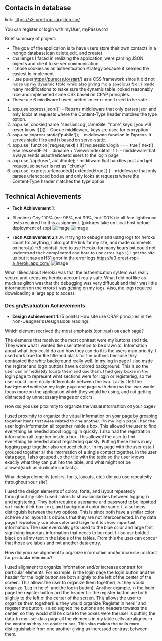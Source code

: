 ## Contacts in database

link: https://a3-orestropi-ai.glitch.me/

You can register or login with myUser, myPassword

Brief summary of project:

- The goal of the application is to have users store their own contacts in a mongo database(can delete,edit, and create)
- challenges I faced in realizing the application, were parsing JSON objects and client to server communication
- I chose cookies as an authentication strategy because it seemed the easiest to implement
- I use pure(https://purecss.io/start/) as a CSS framework since it did not mess up my dynamic table while also giving me a spacious feel. I made many modifications to make sure the dynamic table looked reasonably nice and implemeted some CSS based on CRAP principles.
- These are 6 middlware I used, added an extra one I used to be safe
1. app.use(express.json()); - Returns middleware that only parses json and only looks at requests where the Content-Type header matches the type option.
2. app.use( cookie({name: 'sessionLog',sameSite: "none",keys: [you will never know :)]})) - Cookie middleware, keys are used for encryption
3. app.use(express.static("public")); - middleware function in Express. It serves static files and is based on serve-static.
4. app.use( function( req,res,next) {
  if( req.session.login === true )
    next()
  else
    res.sendFile( __dirname + '/views/index.html' )
}) - middleware that always sends unauthenicaetd users to the login page
5. app.use('/api/user', authRoute); - middlware that handles post and get request, so server is not as "chunky"
6. app.use( express.urlencoded({ extended:true }) ) - middleware that only parses urlencoded bodies and only looks at requests where the Content-Type header matches the type option

## Technical Achievements
- **Tech Achievement 1**: 
- (5 points) Goy 100% (not 98%, not 99%, but 100%) in all four lighthouse tests required for this assignment. (pictures take on local host before deployment of app) 
![image](https://user-images.githubusercontent.com/73619173/134874534-203c7900-7ec9-4470-80f0-72d269a6f0c7.png)
![image](https://user-images.githubusercontent.com/73619173/134874648-3ff04bb6-1884-45d7-8b30-d03adf1a02f9.png)

- **Tech Achievement 2**:(IDK if trying to debug it and using logs for heroku count for anything, I also got the link for my site, and made comments on heroku)
-(5 points)I tried to use Heroku for many hours but could not understand their complicated and hard to use error logs :(. I got the site up but it has an H31 error in the error logs.https://a3-orest-ropi-ai.herokuapp.com/
![image](https://user-images.githubusercontent.com/73619173/134898956-270b79e3-f403-40f8-b4bd-360043e06c96.png)

What I liked about Heroku was that the authentication system was really secure and keeps my heroku account really safe. What I did not like as much as glitch was that the debugging was very diffucult and their was little information on the errors I was getting on my logs. Also, the logs required downloading a large app to access.


### Design/Evaluation Achievements
- **Design Achievement 1**: (5 points) How site use CRAP principles in the Non-Designer's Design Book readings

Which element received the most emphasis (contrast) on each page? 

The elements that received the most contrast were my buttons and title. They were what I wanted the user attention to be drawn to. Information about what they could do and how they can do it is the users main priority. I used dark blue for the title and black for the buttons because they contrasted the white background really well. In my log in page I also made the register and login buttons have a colored background. This is so the user can immediately locate them and use them. I had grey boxes in the login page to represent what sections were for login or registering, so the user could more easily differentiate between the two. Lastly I left the background white(on my login page and page with data) so the user would focus more on the application which they would be using, and not getting distracted by unnecessary images or colors.

How did you use proximity to organize the visual information on your page? 

I used proximity to organize the visual information on your page by grouping together items that were related to one another. On my login page I had the user login information all together inside a box. This allowed the user to find everything he needed about logging in quickly. I also had the registration information all together inside a box.  This allowed the user to find everything he needed about registering quickly. Putting these items in my logging page together also reduced clutter. In my page with the user data I grouped together all the information of a single contact together. In the user data page, I also grouped up the title with the table so the user knows exactly what they can put into the table, and what might not be allowed(such as duplicate contacts). 

What design elements (colors, fonts, layouts, etc.) did you use repeatedly throughout your site? 

I used the design elements of colors, fonts, and layout repeatedly throughout my site. I used colors to show similarities between logging in and registering. They both require a username and password to be inputted so I made their box, text, and background color the same. It also helps distinguish between the two options. This is since both have a similar color scheme and layout it is obvious that they are not interconnected. In my data page I repeatedly use blue color and large font to show important information. The user eventually gets used to the blue color and large font signifying important information that needs to be read. I also use bolded black on all my text in the labels of the tables. From this the user can concur that those are labels and not another data entry.

How did you use alignment to organize information and/or increase contrast for particular elements? 

I used alignment to organize information and/or increase contrast for particular elements. For example, in the login page the login button and the header for the login button are both slightly to the left of the center of the screen. This allows the user to organize them together(i.e. they would organize 'Log in here!' and the log in button). Another example, in the login page the register button and the header for the register button are both slightly to the left of the center of the screen. This allows the user to organize them together(i.e. they would organize 'Register in here!' and register the button). I also aligned the buttons and headers towards the center, so they would still be close to the boxes were the user is putting the data. In my user data page all the elements in my table cells are aligned in the center so they are easier to see. This also makes the cells more distinguishable from one another giving an increased contrast between them.


